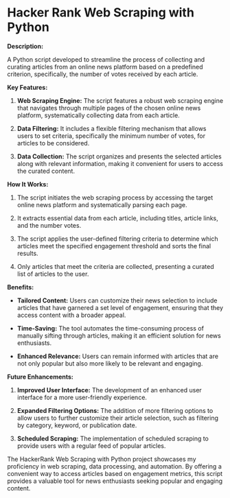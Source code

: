 # Hacker Rank Web Scraping with Python

**Description:**

A Python script developed to streamline the process of collecting and curating articles from an online news platform based on a predefined criterion, specifically, the number of votes received by each article.

**Key Features:**

1. **Web Scraping Engine:** The script features a robust web scraping engine that navigates through multiple pages of the chosen online news platform, systematically collecting data from each article.

2. **Data Filtering:** It includes a flexible filtering mechanism that allows users to set criteria, specifically the minimum number of votes, for articles to be considered.

3. **Data Collection:** The script organizes and presents the selected articles along with relevant information, making it convenient for users to access the curated content.

**How It Works:**

1. The script initiates the web scraping process by accessing the target online news platform and systematically parsing each page.

2. It extracts essential data from each article, including titles, article links, and the number votes.

3. The script applies the user-defined filtering criteria to determine which articles meet the specified engagement threshold and sorts the final results.

4. Only articles that meet the criteria are collected, presenting a curated list of articles to the user.

**Benefits:**

- **Tailored Content:** Users can customize their news selection to include articles that have garnered a set level of engagement, ensuring that they access content with a broader appeal.

- **Time-Saving:** The tool automates the time-consuming process of manually sifting through articles, making it an efficient solution for news enthusiasts.

- **Enhanced Relevance:** Users can remain informed with articles that are not only popular but also more likely to be relevant and engaging.

**Future Enhancements:**

1. **Improved User Interface:** The development of an enhanced user interface for a more user-friendly experience.

2. **Expanded Filtering Options:** The addition of more filtering options to allow users to further customize their article selection, such as filtering by category, keyword, or publication date.

3. **Scheduled Scraping:** The implementation of scheduled scraping to provide users with a regular feed of popular articles.

The HackerRank Web Scraping with Python project showcases my proficiency in web scraping, data processing, and automation. By offering a convenient way to access articles based on engagement metrics, this script provides a valuable tool for news enthusiasts seeking popular and engaging content.
